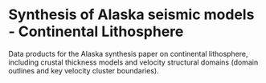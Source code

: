 # Synthesis of Alaska seismic models - Continental Lithosphere
Data products for the Alaska synthesis paper on continental lithosphere, including crustal thickness models and velocity structural domains (domain outlines and key velocity cluster boundaries).


